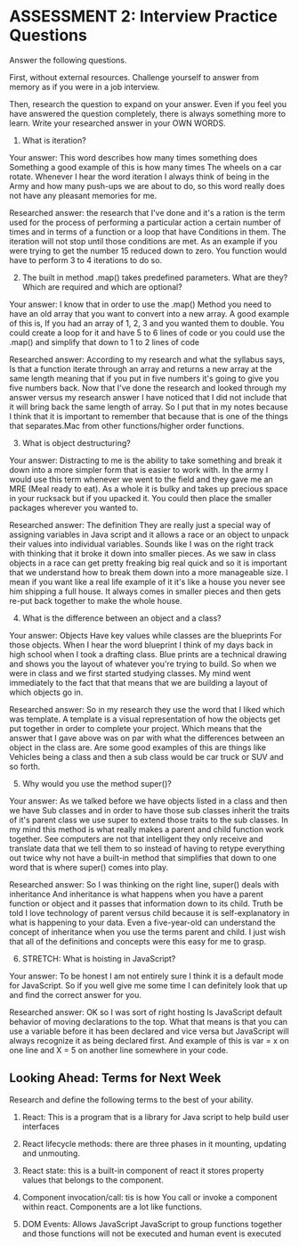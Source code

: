 # ASSESSMENT 2: Interview Practice Questions

Answer the following questions.

First, without external resources. Challenge yourself to answer from memory as if you were in a job interview.

Then, research the question to expand on your answer. Even if you feel you have answered the question completely, there is always something more to learn. Write your researched answer in your OWN WORDS.

1. What is iteration?

  Your answer: This word describes how many times something does Something a good example of this is how many times The wheels on a car rotate. 
  Whenever I hear the word iteration I always think of being in the Army and how many push-ups we are about to do, so this word really does not have any pleasant memories for me.

  Researched answer: the research that I've done and it's a ration is the term used for the process of performing a particular action a certain number of times and 
  in terms of a function or a loop that have Conditions in them. The iteration will not stop until those conditions are met. As an example if you were trying to get the number 15 reduced down to zero. 
  You function would have to perform 3 to 4 iterations to do so.



2. The built in method .map() takes predefined parameters. What are they? Which are required and which are optional?

  Your answer: I know that in order to use the .map() Method you need to have an old array that you want to convert into a new array. A good example of this is, 
  If you had an array of 1, 2, 3 and you wanted them to double. You could create a loop for it and have 5 to 6 lines of code or you could use the .map() and simplify that down to 1 to 2 lines of code

  Researched answer: According to my research and what the syllabus says, Is that a function iterate through an array and returns a new array at the same length meaning that if you put in five numbers it's going to give you five numbers back. 
  Now that I've done the research and looked through my answer versus my research answer I have noticed that I did not include that it will bring back the same length of array. 
  So I put that in my notes because I think that it is important to remember that because that is one of the things that separates.Mac from other functions/higher order functions.



3. What is object destructuring?

  Your answer: Distracting to me is the ability to take something and break it down into a more simpler form that is easier to work with. In the army I would use this term whenever we went to the field and they gave me an MRE (Meal ready to eat).
  As a whole it is bulky and takes up precious space in your rucksack but if you upacked it. You could then place the smaller packages wherever you wanted to.

  Researched answer: The definition They are really just a special way of assigning variables in Java script and it allows a race or an object to unpack their values into individual variables. Sounds like I was on the right track with thinking that it broke it down into smaller pieces.
  As we saw in class objects in a race can get pretty freaking big real quick and so it is important that we understand how to break them down into a more manageable size.
  I mean if you want like a real life example of it it's like a house you never see him shipping a full house. 
  It always comes in smaller pieces and then gets re-put back together to make the whole house.



4. What is the difference between an object and a class?

  Your answer: Objects Have key values while classes are the blueprints For those objects. When I hear the word blueprint I think of my days back in high school when I took a drafting class. Blue prints are a technical drawing and shows you the layout of whatever you're trying to build. So when we were in class and we first started studying classes. My mind went immediately to the fact that that means that we are building a layout of which objects go in.

  Researched answer: So in my research they use the word that I liked which was template. A template is a visual representation of how the objects get put together in order to complete your project. Which means that the answer that I gave above was on par with what the differences between an object in the class are. Are some good examples of this are things like Vehicles being a class and then a sub class would be car truck or SUV and so forth.



5. Why would you use the method super()?

  Your answer: As we talked before we have objects listed in a class and then we have Sub classes and in order to have those sub classes inherit the traits of it's parent class we use super to extend those traits to the sub classes. In my mind this method is what really makes a parent and child function work together. See computers are not that intelligent they only receive and translate data that we tell them to so instead of having to retype everything out twice why not have a built-in method that simplifies that down to one word that is where super() comes into play.

  Researched answer: So I was thinking on the right line, super() deals with inheritance And inheritance is what happens when you have a parent function or object and it passes that information down to its child. Truth be told I love technology of parent versus child because it is self-explanatory in what is happening to your data. Even a five-year-old can understand the concept of inheritance when you use the terms parent and child. I just wish that all of the definitions and concepts were this easy for me to grasp.



6. STRETCH: What is hoisting in JavaScript?

  Your answer: To be honest I am not entirely sure I think it is a default mode for JavaScript. So if you well give me some time I can definitely look that up and find the correct answer for you.

  Researched answer: OK so I was sort of right hosting Is JavaScript default behavior of moving declarations to the top. What that means is that you can use a variable before it has been declared and vice versa but JavaScript will always recognize it as being declared first. And example of this is var = x on one line and X = 5 on another line somewhere in your code.



## Looking Ahead: Terms for Next Week

Research and define the following terms to the best of your ability.

1. React: This is a program that is a library for Java script to help build user interfaces

2. React lifecycle methods: there are three phases in it mounting, updating and unmouting.

3. React state: this is a built-in component of react it stores property values that belongs to the component.

4. Component invocation/call: tis is how You call or invoke a component within react. Components are a lot like functions.

5. DOM Events: Allows JavaScript JavaScript to group functions together and those functions will not be executed and human event is executed
